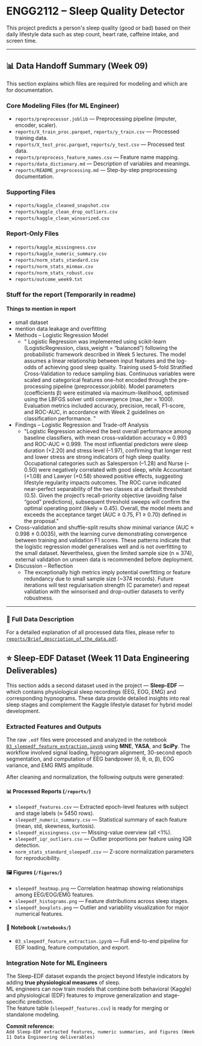 # ENGG2112 – Sleep Quality Detector

This project predicts a person's sleep quality (good or bad) based on their daily lifestyle data such as step count, heart rate, caffeine intake, and screen time.

---

## 📊 Data Handoff Summary (Week 09)

This section explains which files are required for modeling and which are for documentation.

### Core Modeling Files (for ML Engineer)
- `reports/preprocessor.joblib` — Preprocessing pipeline (imputer, encoder, scaler).
- `reports/X_train_proc.parquet`, `reports/y_train.csv` — Processed training data.
- `reports/X_test_proc.parquet`, `reports/y_test.csv` — Processed test data.
- `reports/preprocess_feature_names.csv` — Feature name mapping.
- `reports/data_dictionary.md` — Description of variables and meanings.
- `reports/README_preprocessing.md` — Step-by-step preprocessing documentation.

### Supporting Files
- `reports/kaggle_cleaned_snapshot.csv`
- `reports/kaggle_clean_drop_outliers.csv`
- `reports/kaggle_clean_winsorized.csv`

### Report-Only Files
- `reports/kaggle_missingness.csv`
- `reports/kaggle_numeric_summary.csv`
- `reports/norm_stats_standard.csv`
- `reports/norm_stats_minmax.csv`
- `reports/norm_stats_robust.csv`
- `reports/outcome_week9.txt`

### Stuff for the report (Temporarily in readme)
#### Things to mention in report
- small dataset
- mention data leakage and overfitting
- Methods – Logistic Regression Model
  - " Logistic Regression was implemented using scikit-learn (LogisticRegression, class_weight = “balanced”) following the probabilistic framework described in Week 5 lectures.
The model assumes a linear relationship between input features and the log-odds of achieving good sleep quality.
Training used 5-fold Stratified Cross-Validation to reduce sampling bias.
Continuous variables were scaled and categorical features one-hot encoded through the pre-processing pipeline (preprocessor.joblib).
Model parameters (coefficients β) were estimated via maximum-likelihood, optimised using the LBFGS solver until convergence (max_iter = 1000).
Evaluation metrics included accuracy, precision, recall, F1-score, and ROC-AUC, in accordance with Week 2 guidelines on classification performance. "
- Findings – Logistic Regression and Trade-off Analysis
  - "Logistic Regression achieved the best overall performance among baseline classifiers, with mean cross-validation accuracy ≈ 0.993 and ROC-AUC ≈ 0.999.
The most influential predictors were sleep duration (+2.20) and stress level (–1.97), confirming that longer rest and lower stress are strong indicators of high sleep quality.
Occupational categories such as Salesperson (–1.28) and Nurse (–0.50) were negatively correlated with good sleep, while Accountant (+1.08) and Lawyer (+0.58) showed positive effects, suggesting lifestyle regularity impacts outcomes.
The ROC curve indicated near-perfect separability of the two classes at a default threshold (0.5).
Given the project’s recall-priority objective (avoiding false “good” predictions), subsequent threshold sweeps will confirm the optimal operating point (likely ≈ 0.45).
Overall, the model meets and exceeds the acceptance target (AUC ≥ 0.75, F1 ≥ 0.70) defined in the proposal."
- Cross-validation and shuffle-split results show minimal variance (AUC ≈ 0.998 ± 0.0035), with the learning curve demonstrating convergence between training and validation F1 scores. These patterns indicate that the logistic regression model generalises well and is not overfitting to the small dataset. Nevertheless, given the limited sample size (n ≈ 374), external validation on unseen data is recommended before deployment.
- Discussion – Reflection
  - The exceptionally high metrics imply potential overfitting or feature redundancy due to small sample size (~374 records).
Future iterations will test regularisation strength (C parameter) and repeat validation with the winsorised and drop-outlier datasets to verify robustness.
---

### 📄 Full Data Description
For a detailed explanation of all processed data files, please refer to  
[`reports/Brief_description_of_the_data.pdf`](reports/Brief_description_of_the_data.pdf).


## ⭐️ Sleep-EDF Dataset (Week 11 Data Engineering Deliverables)

This section adds a second dataset used in the project — **Sleep-EDF** — which contains physiological sleep recordings (EEG, EOG, EMG) and corresponding hypnograms. These data provide detailed insights into real sleep stages and complement the Kaggle lifestyle dataset for hybrid model development.

### Extracted Features and Outputs
The raw `.edf` files were processed and analyzed in the notebook [`03_sleepedf_feature_extraction.ipynb`](notebooks/03_sleepedf_feature_extraction.ipynb) using **MNE**, **YASA**, and **SciPy**. The workflow involved signal loading, hypnogram alignment, 30-second epoch segmentation, and computation of EEG bandpower (δ, θ, α, β), EOG variance, and EMG RMS amplitude.

After cleaning and normalization, the following outputs were generated:

#### 📊 Processed Reports (`/reports/`)
- `sleepedf_features.csv` — Extracted epoch-level features with subject and stage labels (≈ 5450 rows).  
- `sleepedf_numeric_summary.csv` — Statistical summary of each feature (mean, std, skewness, kurtosis).  
- `sleepedf_missingness.csv` — Missing-value overview (all <1%).  
- `sleepedf_iqr_outliers.csv` — Outlier proportions per feature using IQR detection.  
- `norm_stats_standard_sleepedf.csv` — Z-score normalization parameters for reproducibility.  

#### 🖼 Figures (`/figures/`)
- `sleepedf_heatmap.png` — Correlation heatmap showing relationships among EEG/EOG/EMG features.  
- `sleepedf_histograms.png` — Feature distributions across sleep stages.  
- `sleepedf_boxplots.png` — Outlier and variability visualization for major numerical features.  

#### 🧾 Notebook (`/notebooks/`)
- `03_sleepedf_feature_extraction.ipynb` — Full end-to-end pipeline for EDF loading, feature computation, and export.  

### Integration Note for ML Engineers
The Sleep-EDF dataset expands the project beyond lifestyle indicators by adding **true physiological measures** of sleep.  
ML engineers can now train models that combine both behavioral (Kaggle) and physiological (EDF) features to improve generalization and stage-specific prediction.  
The feature table (`sleepedf_features.csv`) is ready for merging or standalone modeling.

**Commit reference:**  
`Add Sleep-EDF extracted features, numeric summaries, and figures (Week 11 Data Engineering deliverables)`
